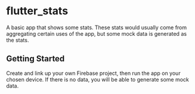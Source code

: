 # flutter_stats

A basic app that shows some stats. These stats would usually come from aggregating certain uses of the app, but some mock data is generated as the stats.

## Getting Started

Create and link up your own Firebase project, then run the app on your chosen device. If there is no data, you will be able to generate some mock data. 


